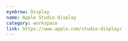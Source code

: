 ```yaml
---
eyebrow: Display
name: Apple Studio Display
category: workspace
link: https://www.apple.com/studio-display/
---
```

